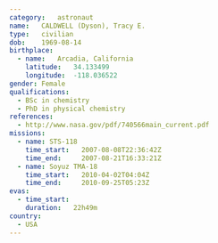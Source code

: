 ```yaml
---
category:	astronaut
name:	CALDWELL (Dyson), Tracy E.
type:	civilian
dob:	1969-08-14
birthplace:
  - name:	Arcadia, California
    latitude:	34.133499
    longitude:	-118.036522
gender:	Female
qualifications:
  - BSc in chemistry
  - PhD in physical chemistry
references:
  - http://www.nasa.gov/pdf/740566main_current.pdf
missions:
  - name: STS-118
    time_start:   2007-08-08T22:36:42Z
    time_end:     2007-08-21T16:33:21Z
  - name: Soyuz TMA-18
    time_start:   2010-04-02T04:04Z
    time_end:     2010-09-25T05:23Z
evas:
  - time_start: 
    duration:   22h49m
country:
  - USA
---
```

